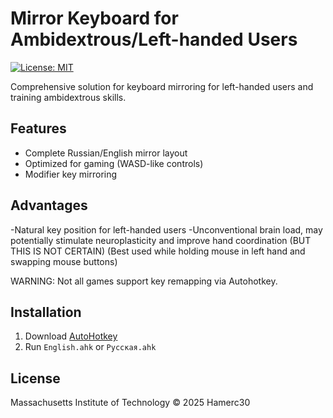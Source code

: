 # Mirror Keyboard for Ambidextrous/Left-handed Users

[![License: MIT](https://img.shields.io/badge/License-MIT-yellow.svg)](https://opensource.org/licenses/MIT)

Comprehensive solution for keyboard mirroring for left-handed users and training ambidextrous skills.

## Features
- Complete Russian/English mirror layout
- Optimized for gaming (WASD-like controls)
- Modifier key mirroring

## Advantages
-Natural key position for left-handed users
-Unconventional brain load, may potentially stimulate neuroplasticity and improve hand coordination (BUT THIS IS NOT CERTAIN)
(Best used while holding mouse in left hand and swapping mouse buttons)

WARNING:
Not all games support key remapping via Autohotkey.

## Installation
1. Download [AutoHotkey](https://www.autohotkey.com/)
2. Run `English.ahk` or `Русская.ahk`

## License
Massachusetts Institute of Technology © 2025 Hamerc30
